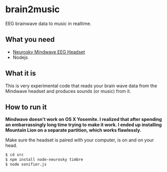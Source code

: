 # brain2music

EEG brainwave data to music in realtime.

## What you need

- [Neurosky Mindwave EEG Headset](http://store.neurosky.com/products/mindwave-1)
- Nodejs

## What it is

This is very experimental code that reads your brain wave data from the Mindwave headset and produces sounds (or music) from it.

## How to run it

**Mindwave doesn't work on OS X Yosemite. I realized that after spending an embarrassingly long time trying to make it work. I ended up installing Mountain Lion on a separate partition, which works flawlessly.**

Make sure the headset is paired with your computer, is on and on your head.

```bash
$ cd src
$ npm install node-neurosky timbre
$ node sonifier.js
```
